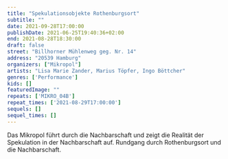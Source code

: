 ```yaml
---
title: "Spekulationsobjekte Rothenburgsort"
subtitle: ""
date: 2021-09-28T17:00:00
publishDate: 2021-06-25T19:40:36+02:00
end: 2021-08-28T18:30:00
draft: false
street: "Billhorner Mühlenweg geg. Nr. 14"
address: "20539 Hamburg"
organizers: ["Mikropol"]
artists: "Lisa Marie Zander, Marius Töpfer, Ingo Böttcher"
genres: ['Performance']
kids: []
featuredImage: ""
repeats: ['MIKRO_04B']
repeat_times: ['2021-08-29T17:00:00']
sequels: []
sequel_times: []
---
```


Das Mikropol führt durch die Nachbarschaft und zeigt die Realität der Spekulation in der Nachbarschaft auf. Rundgang durch Rothenburgsort und die Nachbarschaft.